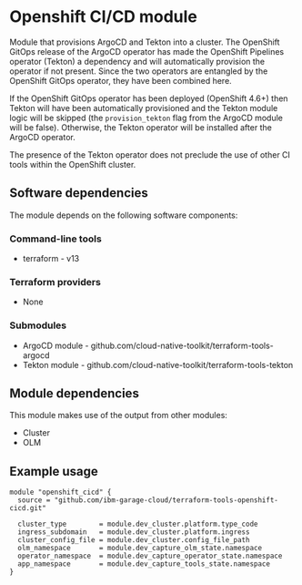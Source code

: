 # Openshift CI/CD module

Module that provisions ArgoCD and Tekton into a cluster. The OpenShift GitOps release of the ArgoCD operator has made the OpenShift Pipelines operator (Tekton) a dependency and will automatically provision the operator if not present. Since the two operators are entangled by the OpenShift GitOps operator, they have been combined here.

If the OpenShift GitOps operator has been deployed (OpenShift 4.6+) then Tekton will have been automatically provisioned and the Tekton module logic will be skipped (the `provision_tekton` flag from the ArgoCD module will be false). Otherwise, the Tekton operator will be installed after the ArgoCD operator.

The presence of the Tekton operator does not preclude the use of other CI tools within the OpenShift cluster.

## Software dependencies

The module depends on the following software components:

### Command-line tools

- terraform - v13

### Terraform providers

- None

### Submodules

- ArgoCD module - github.com/cloud-native-toolkit/terraform-tools-argocd
- Tekton module - github.com/cloud-native-toolkit/terraform-tools-tekton

## Module dependencies

This module makes use of the output from other modules:

- Cluster
- OLM

## Example usage

```hcl-terraform
module "openshift_cicd" {
  source = "github.com/ibm-garage-cloud/terraform-tools-openshift-cicd.git"

  cluster_type        = module.dev_cluster.platform.type_code
  ingress_subdomain   = module.dev_cluster.platform.ingress
  cluster_config_file = module.dev_cluster.config_file_path
  olm_namespace       = module.dev_capture_olm_state.namespace
  operator_namespace  = module.dev_capture_operator_state.namespace
  app_namespace       = module.dev_capture_tools_state.namespace
}
```

